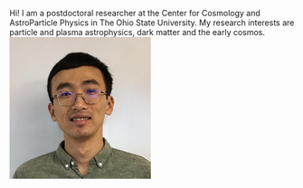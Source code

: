 Hi! I am a postdoctoral researcher at the Center for Cosmology and AstroParticle Physics in The Ohio State University. My research interests are particle and plasma astrophysics, dark matter and the early cosmos.<br/>
<img src="profile.jpg" width="250">
